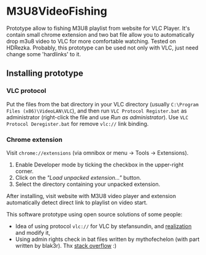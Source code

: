 # M3U8VideoFishing 
Prototype allow to fishing M3U8 playlist from website for VLC Player. It's contain small chrome extension and two bat file allow you to automatically drop m3u8 video to VLC for more comfortable watching. Tested on HDRezka.
Probably, this prototype can be used not only with VLC, just need change some 'hardlinks' to it.

## Installing prototype
### VLC protocol
Put the files from the bat directory in your VLC directory (usually `C:\Program Files (x86)\VideoLAN\VLC`), and then run `VLC Protocol Register.bat` as administrator (right-click the file and use _Run as administrator_).
Use `VLC Protocol Deregister.bat` for remove `vlc://` link binding. 

### Chrome extension
Visit `chrome://extensions` (via omnibox or menu -> Tools -> Extensions).
1. Enable Developer mode by ticking the checkbox in the upper-right corner.
2. Click on the _"Load unpacked extension..."_ button.
3. Select the directory containing your unpacked extension.

After installing, visit website with M3U8 video player and extension automatically detect direct link to playlist on video start.

This software prototype using open source solutions of some people:
- Idea of using protocol `vlc://` for VLC by stefansundin, and [realization](https://github.com/stefansundin/vlc-protocol) and modify it,
- Using admin rights check in bat files written by mythofechelon (with part written by blak3r). Thx [stack overflow](https://stackoverflow.com/questions/4051883/batch-script-how-to-check-for-admin-rights) :) 